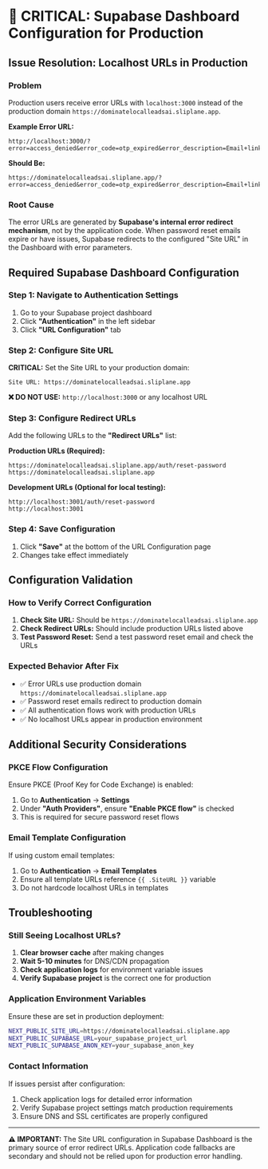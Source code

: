 # 🚨 CRITICAL: Supabase Dashboard Configuration for Production

## Issue Resolution: Localhost URLs in Production

### Problem
Production users receive error URLs with `localhost:3000` instead of the production domain `https://dominatelocalleadsai.sliplane.app`.

**Example Error URL:**
```
http://localhost:3000/?error=access_denied&error_code=otp_expired&error_description=Email+link+is+invalid+or+has+expired
```

**Should Be:**
```
https://dominatelocalleadsai.sliplane.app/?error=access_denied&error_code=otp_expired&error_description=Email+link+is+invalid+or+has+expired
```

### Root Cause
The error URLs are generated by **Supabase's internal error redirect mechanism**, not by the application code. When password reset emails expire or have issues, Supabase redirects to the configured "Site URL" in the Dashboard with error parameters.

## Required Supabase Dashboard Configuration

### Step 1: Navigate to Authentication Settings
1. Go to your Supabase project dashboard
2. Click **"Authentication"** in the left sidebar
3. Click **"URL Configuration"** tab

### Step 2: Configure Site URL
**CRITICAL:** Set the Site URL to your production domain:

```
Site URL: https://dominatelocalleadsai.sliplane.app
```

**❌ DO NOT USE:** `http://localhost:3000` or any localhost URL

### Step 3: Configure Redirect URLs
Add the following URLs to the **"Redirect URLs"** list:

**Production URLs (Required):**
```
https://dominatelocalleadsai.sliplane.app/auth/reset-password
https://dominatelocalleadsai.sliplane.app
```

**Development URLs (Optional for local testing):**
```
http://localhost:3001/auth/reset-password
http://localhost:3001
```

### Step 4: Save Configuration
1. Click **"Save"** at the bottom of the URL Configuration page
2. Changes take effect immediately

## Configuration Validation

### How to Verify Correct Configuration
1. **Check Site URL:** Should be `https://dominatelocalleadsai.sliplane.app`
2. **Check Redirect URLs:** Should include production URLs listed above
3. **Test Password Reset:** Send a test password reset email and check the URLs

### Expected Behavior After Fix
- ✅ Error URLs use production domain `https://dominatelocalleadsai.sliplane.app`
- ✅ Password reset emails redirect to production domain
- ✅ All authentication flows work with production URLs
- ✅ No localhost URLs appear in production environment

## Additional Security Considerations

### PKCE Flow Configuration
Ensure PKCE (Proof Key for Code Exchange) is enabled:
1. Go to **Authentication** → **Settings**
2. Under **"Auth Providers"**, ensure **"Enable PKCE flow"** is checked
3. This is required for secure password reset flows

### Email Template Configuration
If using custom email templates:
1. Go to **Authentication** → **Email Templates**
2. Ensure all template URLs reference `{{ .SiteURL }}` variable
3. Do not hardcode localhost URLs in templates

## Troubleshooting

### Still Seeing Localhost URLs?
1. **Clear browser cache** after making changes
2. **Wait 5-10 minutes** for DNS/CDN propagation
3. **Check application logs** for environment variable issues
4. **Verify Supabase project** is the correct one for production

### Application Environment Variables
Ensure these are set in production deployment:
```bash
NEXT_PUBLIC_SITE_URL=https://dominatelocalleadsai.sliplane.app
NEXT_PUBLIC_SUPABASE_URL=your_supabase_project_url
NEXT_PUBLIC_SUPABASE_ANON_KEY=your_supabase_anon_key
```

### Contact Information
If issues persist after configuration:
1. Check application logs for detailed error information
2. Verify Supabase project settings match production requirements
3. Ensure DNS and SSL certificates are properly configured

---

**⚠️ IMPORTANT:** The Site URL configuration in Supabase Dashboard is the primary source of error redirect URLs. Application code fallbacks are secondary and should not be relied upon for production error handling.